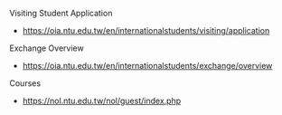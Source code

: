 Visiting Student Application
- https://oia.ntu.edu.tw/en/internationalstudents/visiting/application

Exchange Overview
- https://oia.ntu.edu.tw/en/internationalstudents/exchange/overview

Courses
- https://nol.ntu.edu.tw/nol/guest/index.php